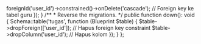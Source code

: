 <?php

use Illuminate\Database\Migrations\Migration;
use Illuminate\Database\Schema\Blueprint;
use Illuminate\Support\Facades\Schema;

return new class extends Migration
{
    /**
     * Run the migrations.
     */
    public function up(): void
    {
        Schema::table('tugas', function (Blueprint $table) {
                      $table->foreignId('user_id')->constrained()->onDelete('cascade'); // Foreign key ke tabel guru

        });
    }

    /**
     * Reverse the migrations.
     */
    public function down(): void
    {
        Schema::table('tugas', function (Blueprint $table) {
            $table->dropForeign(['user_id']); // Hapus foreign key constraint
            $table->dropColumn('user_id'); // Hapus kolom
        });
    }
};
